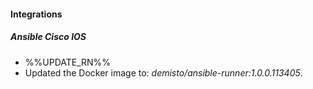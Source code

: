 
#### Integrations

##### Ansible Cisco IOS

- %%UPDATE_RN%%
- Updated the Docker image to: *demisto/ansible-runner:1.0.0.113405*.
